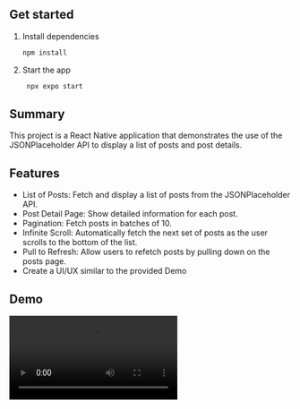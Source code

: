 ## Get started

1. Install dependencies

   ```bash
   npm install
   ```

2. Start the app

   ```bash
    npx expo start
   ```

## Summary

This project is a React Native application that demonstrates the use of the JSONPlaceholder API to display a list of posts and post details.

## Features

- List of Posts: Fetch and display a list of posts from the JSONPlaceholder API.
- Post Detail Page: Show detailed information for each post.
- Pagination: Fetch posts in batches of 10.
- Infinite Scroll: Automatically fetch the next set of posts as the user scrolls to the bottom of the list.
- Pull to Refresh: Allow users to refetch posts by pulling down on the posts page.
- Create a UI/UX similar to the provided Demo

## Demo

![Demo](./assets/demo.mp4)
